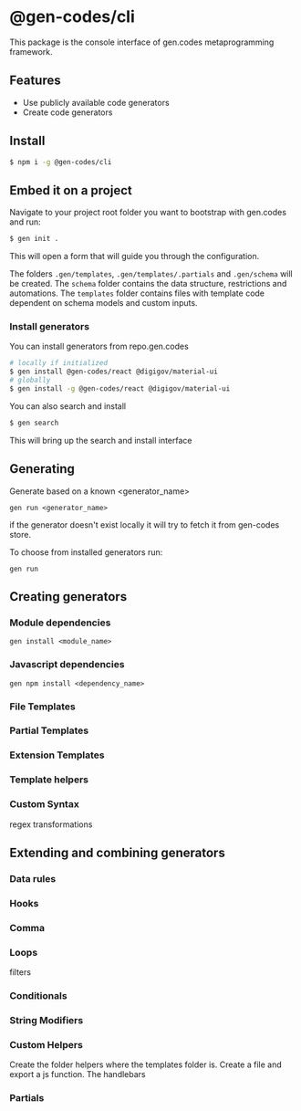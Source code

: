 # @gen-codes/cli

This package is the console interface of gen.codes metaprogramming framework.

## Features

- Use publicly available code generators
- Create code generators

## Install 
```bash
$ npm i -g @gen-codes/cli
```
## Embed it on a project

Navigate to your project root folder you want to bootstrap with gen.codes and run:
```bash
$ gen init . 
```
This will open a form that will guide you through the configuration.

The folders `.gen/templates`, `.gen/templates/.partials` and `.gen/schema` will be created. The `schema` folder contains the data structure, restrictions and automations.
The `templates` folder contains files with template code dependent on schema models and custom inputs.


### Install generators
You can install generators from repo.gen.codes
```bash
# locally if initialized
$ gen install @gen-codes/react @digigov/material-ui 
# globally
$ gen install -g @gen-codes/react @digigov/material-ui 
```
You can also search and install
```bash
$ gen search
```
This will bring up the search and install interface



## Generating
Generate based on a known <generator_name>

    gen run <generator_name>
if the generator doesn't exist locally it will try to fetch it from
gen-codes store.

To choose from installed generators run:

    gen run


## Creating generators
### Module dependencies

    gen install <module_name>

### Javascript dependencies

    gen npm install <dependency_name>

### File Templates
### Partial Templates
### Extension Templates
### Template helpers
### Custom Syntax
regex transformations
## Extending and combining generators

### Data rules

### Hooks
### Comma
### Loops
filters
### Conditionals
### String Modifiers
### Custom Helpers
Create the folder helpers where the templates folder is.
Create a file and export a js function. The handlebars 
### Partials